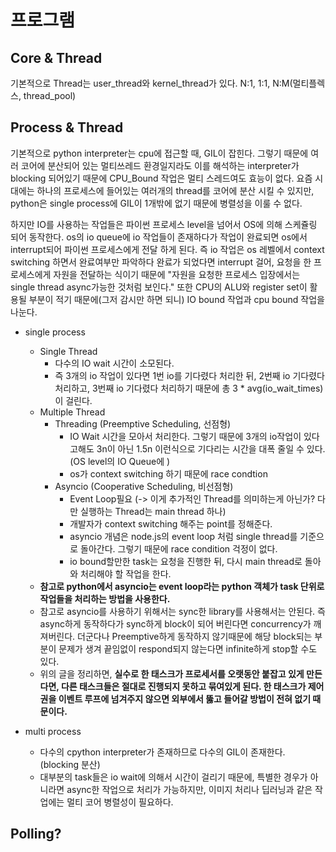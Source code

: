 # 프로그램

## Core & Thread
기본적으로 Thread는 user_thread와 kernel_thread가 있다. N:1, 1:1, N:M(멀티플렉스, thread_pool)
## Process & Thread
기본적으로 python interpreter는 cpu에 접근할 때, GIL이 잡힌다. 그렇기 때문에 여러 코어에 분산되어 있는 멀티쓰레드 환경일지라도 이를 해석하는 interpreter가 blocking 되어있기 때문에 CPU_Bound 작업은 멀티 스레드여도 효능이 없다. 요즘 시대에는 하나의 프로세스에 들어있는 여러개의 thread를 코어에 분산 시킬 수 있지만, python은 single process에 GIL이 1개밖에 없기 때문에 병렬성을 이룰 수 없다.

하지만 IO를 사용하는 작업들은 파이썬 프로세스 level을 넘어서 OS에 의해 스케쥴링 되어 동작한다. os의 io queue에 io 작업들이 존재하다가 작업이 완료되면 os에서 interrupt되어 파이썬 프로세스에게 전달 하게 된다. 즉 io 작업은 os 레벨에서 context switching 하면서 완료여부만 파악하다 완료가 되었다면 interrupt 걸어, 요청을 한 프로세스에게 자원을 전달하는 식이기 때문에 "자원을 요청한 프로세스 입장에서는 single thread async가능한 것처럼 보인다." 또한 CPU의 ALU와 register set이 활용될 부분이 적기 때문에(그저 감시만 하면 되니) IO bound 작업과 cpu bound 작업을 나눈다.

- single process
  - Single Thread
    - 다수의 IO wait 시간이 소모된다.
    - 즉 3개의 io 작업이 있다면 1번 io를 기다렸다 처리한 뒤, 2번째 io 기다렸다 처리하고, 3번째 io 기다렸다 처리하기 때문에 총 3 * avg(io_wait_times)이 걸린다.
  - Multiple Thread
    - Threading (Preemptive Scheduling, 선점형)
      - IO Wait 시간을 모아서 처리한다. 그렇기 때문에 3개의 io작업이 있다고해도 3n이 아닌 1.5n 이런식으로 기다리는 시간을 대폭 줄일 수 있다. (OS level의 IO Queue에 )
      - os가 context switching 하기 때문에 race condtion
    - Asyncio (Cooperative Scheduling, 비선점형)
      - Event Loop필요 (-> 이게 추가적인 Thread를 의미하는게 아닌가? 다만 실행하는 Thread는 main thread 하나)
      - 개발자가 context switching 해주는 point를 정해준다.
      - asyncio 개념은 node.js의 event loop 처럼 single thread를 기준으로 돌아간다. 그렇기 때문에 race condition 걱정이 없다.
      - io bound할만한 task는 요청을 진행한 뒤, 다시 main thread로 돌아와 처리해야 할 작업을 한다.
  - **참고로 python에서 asyncio는 event loop라는 python 객체가 task 단위로 작업들을 처리하는 방법을 사용한다.**
  - 참고로 asyncio를 사용하기 위해서는 sync한 library를 사용해서는 안된다. 즉 async하게 동작하다가 sync하게 block이 되어 버린다면 concurrency가 깨져버린다. 더군다나 Preemptive하게 동작하지 않기때문에 해당 block되는 부분이 문제가 생겨 끝임없이 respond되지 않는다면 infinite하게 stop할 수도 있다. 
  - 위의 글을 정리하면, **실수로 한 태스크가 프로세서를 오랫동안 붙잡고 있게 만든다면, 다른 태스크들은 절대로 진행되지 못하고 묶여있게 된다. 한 태스크가 제어권을 이벤트 루프에 넘겨주지 않으면 외부에서 뚫고 들어갈 방법이 전혀 없기 때문이다.**

- multi process
  - 다수의 cpython interpreter가 존재하므로 다수의 GIL이 존재한다. (blocking 분산)
  - 대부분의 task들은 io wait에 의해서 시간이 걸리기 때문에, 특별한 경우가 아니라면 async한 작업으로 처리가 가능하지만, 이미지 처리나 딥러닝과 같은 작업에는 멀티 코어 병렬성이 필요하다.

## Polling? 